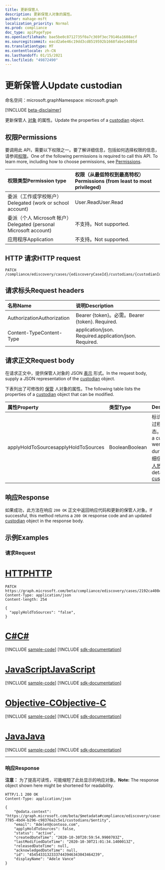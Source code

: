 ```yaml
---
title: 更新保管人
description: 更新保管人对象的属性。
author: mahage-msft
localization_priority: Normal
ms.prod: compliance
doc_type: apiPageType
ms.openlocfilehash: bae5be0c8712735f0a7c369f3ec79146a1608acf
ms.sourcegitcommit: eacd2a6e46c19dd3cd8519592b1668fabe14d85d
ms.translationtype: MT
ms.contentlocale: zh-CN
ms.lasthandoff: 01/15/2021
ms.locfileid: "49872490"
---
```

# <a name="update-custodian"></a><span data-ttu-id="54e47-103">更新保管人</span><span class="sxs-lookup"><span data-stu-id="54e47-103">Update custodian</span></span>

<span data-ttu-id="54e47-104">命名空间：microsoft.graph</span><span class="sxs-lookup"><span data-stu-id="54e47-104">Namespace: microsoft.graph</span></span>

[!INCLUDE [beta-disclaimer](../../includes/beta-disclaimer.md)]

<span data-ttu-id="54e47-105">更新保管人 [对象](../resources/custodian.md) 的属性。</span><span class="sxs-lookup"><span data-stu-id="54e47-105">Update the properties of a [custodian](../resources/custodian.md) object.</span></span>

## <a name="permissions"></a><span data-ttu-id="54e47-106">权限</span><span class="sxs-lookup"><span data-stu-id="54e47-106">Permissions</span></span>

<span data-ttu-id="54e47-p101">要调用此 API，需要以下权限之一。要了解详细信息，包括如何选择权限的信息，请参阅[权限](/graph/permissions-reference)。</span><span class="sxs-lookup"><span data-stu-id="54e47-p101">One of the following permissions is required to call this API. To learn more, including how to choose permissions, see [Permissions](/graph/permissions-reference).</span></span>

|<span data-ttu-id="54e47-109">权限类型</span><span class="sxs-lookup"><span data-stu-id="54e47-109">Permission type</span></span>|<span data-ttu-id="54e47-110">权限（从最低特权到最高特权）</span><span class="sxs-lookup"><span data-stu-id="54e47-110">Permissions (from least to most privileged)</span></span>|
|:---|:---|
|<span data-ttu-id="54e47-111">委派（工作或学校帐户）</span><span class="sxs-lookup"><span data-stu-id="54e47-111">Delegated (work or school account)</span></span>|<span data-ttu-id="54e47-112">User.Read</span><span class="sxs-lookup"><span data-stu-id="54e47-112">User.Read</span></span>|
|<span data-ttu-id="54e47-113">委派（个人 Microsoft 帐户）</span><span class="sxs-lookup"><span data-stu-id="54e47-113">Delegated (personal Microsoft account)</span></span>|<span data-ttu-id="54e47-114">不支持。</span><span class="sxs-lookup"><span data-stu-id="54e47-114">Not supported.</span></span>|
|<span data-ttu-id="54e47-115">应用程序</span><span class="sxs-lookup"><span data-stu-id="54e47-115">Application</span></span>|<span data-ttu-id="54e47-116">不支持。</span><span class="sxs-lookup"><span data-stu-id="54e47-116">Not supported.</span></span>|

## <a name="http-request"></a><span data-ttu-id="54e47-117">HTTP 请求</span><span class="sxs-lookup"><span data-stu-id="54e47-117">HTTP request</span></span>

<!-- {
  "blockType": "ignored"
}
-->

``` http
PATCH /compliance/ediscovery/cases/{ediscoveryCaseId}/custodians/{custodianId}
```

## <a name="request-headers"></a><span data-ttu-id="54e47-118">请求标头</span><span class="sxs-lookup"><span data-stu-id="54e47-118">Request headers</span></span>

|<span data-ttu-id="54e47-119">名称</span><span class="sxs-lookup"><span data-stu-id="54e47-119">Name</span></span>|<span data-ttu-id="54e47-120">说明</span><span class="sxs-lookup"><span data-stu-id="54e47-120">Description</span></span>|
|:---|:---|
|<span data-ttu-id="54e47-121">Authorization</span><span class="sxs-lookup"><span data-stu-id="54e47-121">Authorization</span></span>|<span data-ttu-id="54e47-p102">Bearer {token}。必需。</span><span class="sxs-lookup"><span data-stu-id="54e47-p102">Bearer {token}. Required.</span></span>|
|<span data-ttu-id="54e47-124">Content-Type</span><span class="sxs-lookup"><span data-stu-id="54e47-124">Content-Type</span></span>|<span data-ttu-id="54e47-p103">application/json. Required.</span><span class="sxs-lookup"><span data-stu-id="54e47-p103">application/json. Required.</span></span>|

## <a name="request-body"></a><span data-ttu-id="54e47-127">请求正文</span><span class="sxs-lookup"><span data-stu-id="54e47-127">Request body</span></span>

<span data-ttu-id="54e47-128">在请求正文中，提供保管人对象的 JSON [表示](../resources/custodian.md) 形式。</span><span class="sxs-lookup"><span data-stu-id="54e47-128">In the request body, supply a JSON representation of the [custodian](../resources/custodian.md) object.</span></span>

<span data-ttu-id="54e47-129">下表列出了可修改的 [保管](../resources/custodian.md) 人对象的属性。</span><span class="sxs-lookup"><span data-stu-id="54e47-129">The following table lists the properties of a [custodian](../resources/custodian.md) object that can be modified.</span></span>

|<span data-ttu-id="54e47-130">属性</span><span class="sxs-lookup"><span data-stu-id="54e47-130">Property</span></span>|<span data-ttu-id="54e47-131">类型</span><span class="sxs-lookup"><span data-stu-id="54e47-131">Type</span></span>|<span data-ttu-id="54e47-132">Description</span><span class="sxs-lookup"><span data-stu-id="54e47-132">Description</span></span>|
|:---|:---|:---|
|<span data-ttu-id="54e47-133">applyHoldToSources</span><span class="sxs-lookup"><span data-stu-id="54e47-133">applyHoldToSources</span></span>|<span data-ttu-id="54e47-134">Boolean</span><span class="sxs-lookup"><span data-stu-id="54e47-134">Boolean</span></span>|<span data-ttu-id="54e47-135">标识保管人的来源在创建过程中是否处于保留状态。</span><span class="sxs-lookup"><span data-stu-id="54e47-135">Identifies whether a custodian's sources were placed on hold during creation.</span></span> <span data-ttu-id="54e47-136">有关详细信息，请参阅["将保管人放在保留状态"。](/microsoft-365/compliance/add-custodians-to-case#step-4-place-custodians-on-hold)</span><span class="sxs-lookup"><span data-stu-id="54e47-136">For details, see [Place custodians on hold](/microsoft-365/compliance/add-custodians-to-case#step-4-place-custodians-on-hold).</span></span>|

## <a name="response"></a><span data-ttu-id="54e47-137">响应</span><span class="sxs-lookup"><span data-stu-id="54e47-137">Response</span></span>

<span data-ttu-id="54e47-138">如果成功，此方法在响应 `200 OK` 正文中返回响应代码和更新[](../resources/custodian.md)的保管人对象。</span><span class="sxs-lookup"><span data-stu-id="54e47-138">If successful, this method returns a `200 OK` response code and an updated [custodian](../resources/custodian.md) object in the response body.</span></span>

## <a name="examples"></a><span data-ttu-id="54e47-139">示例</span><span class="sxs-lookup"><span data-stu-id="54e47-139">Examples</span></span>

### <a name="request"></a><span data-ttu-id="54e47-140">请求</span><span class="sxs-lookup"><span data-stu-id="54e47-140">Request</span></span>


# <a name="http"></a>[<span data-ttu-id="54e47-141">HTTP</span><span class="sxs-lookup"><span data-stu-id="54e47-141">HTTP</span></span>](#tab/http)
<!-- {
  "blockType": "request",
  "name": "update_custodian"
}
-->

``` http
PATCH https://graph.microsoft.com/beta/compliance/ediscovery/cases/2192ca408ea2410eba3bec8ae873be6b/custodians/45454331323337443946343043464239
Content-Type: application/json
Content-length: 254

{
  "applyHoldToSources": "false",
}
```
# <a name="c"></a>[<span data-ttu-id="54e47-142">C#</span><span class="sxs-lookup"><span data-stu-id="54e47-142">C#</span></span>](#tab/csharp)
[!INCLUDE [sample-code](../includes/snippets/csharp/update-custodian-csharp-snippets.md)]
[!INCLUDE [sdk-documentation](../includes/snippets/snippets-sdk-documentation-link.md)]

# <a name="javascript"></a>[<span data-ttu-id="54e47-143">JavaScript</span><span class="sxs-lookup"><span data-stu-id="54e47-143">JavaScript</span></span>](#tab/javascript)
[!INCLUDE [sample-code](../includes/snippets/javascript/update-custodian-javascript-snippets.md)]
[!INCLUDE [sdk-documentation](../includes/snippets/snippets-sdk-documentation-link.md)]

# <a name="objective-c"></a>[<span data-ttu-id="54e47-144">Objective-C</span><span class="sxs-lookup"><span data-stu-id="54e47-144">Objective-C</span></span>](#tab/objc)
[!INCLUDE [sample-code](../includes/snippets/objc/update-custodian-objc-snippets.md)]
[!INCLUDE [sdk-documentation](../includes/snippets/snippets-sdk-documentation-link.md)]

# <a name="java"></a>[<span data-ttu-id="54e47-145">Java</span><span class="sxs-lookup"><span data-stu-id="54e47-145">Java</span></span>](#tab/java)
[!INCLUDE [sample-code](../includes/snippets/java/update-custodian-java-snippets.md)]
[!INCLUDE [sdk-documentation](../includes/snippets/snippets-sdk-documentation-link.md)]

---


### <a name="response"></a><span data-ttu-id="54e47-146">响应</span><span class="sxs-lookup"><span data-stu-id="54e47-146">Response</span></span>

<span data-ttu-id="54e47-147">**注意：** 为了提高可读性，可能缩短了此处显示的响应对象。</span><span class="sxs-lookup"><span data-stu-id="54e47-147">**Note:** The response object shown here might be shortened for readability.</span></span>
<!-- {
  "blockType": "response",
  "truncated": true,
  "@odata.type": "microsoft.graph.custodian"
}
-->

``` http
HTTP/1.1 200 OK
Content-Type: application/json

{
    "@odata.context": "https://graph.microsoft.com/beta/$metadata#compliance/ediscovery/cases/4c8f8f70-7785-4bd4-b296-c98376a2c5e1/custodians/$entity",
    "email": "AdeleV@contoso.com",
    "applyHoldToSources": false,
    "status": "active",
    "createdDateTime": "2020-10-30T20:59:54.9900703Z",
    "lastModifiedDateTime": "2020-10-30T21:01:34.1400013Z",
    "releasedDateTime": null,
    "acknowledgedDateTime": null,
    "id": "45454331323337443946343043464239",
    "displayName": "Adele Vance"
}
```
